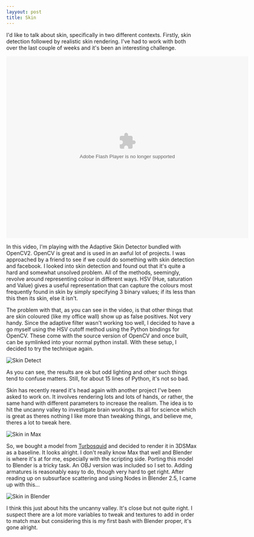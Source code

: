 ```yaml
---
layyout: post
title: Skin
---
```


I'd like to talk about skin, specifically in two different contexts. Firstly, skin detection followed by realistic skin rendering. I've had to work with both over the last couple of weeks and it's been an interesting challenge.

<object id="player" classid="clsid:D27CDB6E-AE6D-11cf-96B8-444553540000" name="player" width="640" height="480"> 
	<param name="movie" value="http://facetube.section9.co.uk/player.swf"> 
	<param name="allowfullscreen" value="true"> 
	<param name="allowscriptaccess" value="always"> 
	<param name="flashvars" value="file=http://facetube.section9.co.uk/SkinTone.flv&amp;image=http://facetube.section9.co.uk/SkinTone.jpg"> 
	<embed type="application/x-shockwave-flash" id="player2" name="player2" src="http://facetube.section9.co.uk/player.swf" width=640" height="480" allowscriptaccess="always" allowfullscreen="true" flashvars="file=http://facetube.section9.co.uk/SkinTone.flv&amp;image=http://facetube.section9.co.uk/SkinTone.jpg"> 
	</object>

In this video, I'm playing with the Adaptive Skin Detector bundled with OpenCV2. OpenCV is great and is used in an awful lot of projects. I was approached by a friend to see if we could do something with skin detection and facebook. I looked into skin detection and found out that it's quite a hard and somewhat unsolved problem. All of the methods, seemingly, revolve around representing colour in different ways. HSV (Hue, saturation and Value) gives a useful representation that can capture the colours most frequently found in skin by simply specifying 3 binary values; if its less than this then its skin, else it isn't. 

The problem with that, as you can see in the video, is that other things that are skin coloured (like my office wall) show up as false positives. Not very handy. Since the adaptive filter wasn't working too well, I decided to have a go myself using the HSV cutoff method using the Python bindings for OpenCV. These come with the source version of OpenCV and once built, can be symlinked into your normal python install. With these setup, I decided to try the technique again.

![Skin Detect](http://farm7.static.flickr.com/6137/5985564558_c4c3edeb4e.jpg) 

As you can see, the results are ok but odd lighting and other such things tend to confuse matters. Still, for about 15 lines of Python, it's not so bad.

Skin has recently reared it's head again with another project I've been asked to work on. It involves rendering lots and lots of hands, or rather, the same hand with different parameters to increase the realism. The idea is to hit the uncanny valley to investigate brain workings. Its all for science which is great as theres nothing I like more than tweaking things, and believe me, theres a lot to tweak here.

![Skin in Max](http://farm7.static.flickr.com/6145/5985593084_f40f20553c_z.jpg)

So, we bought a model from [Turbosquid](http://www.turbosquid.com) and decided to render it in 3DSMax as a baseline. It looks alright. I don't really know Max that well and Blender is where it's at for me, especially with the scripting side. Porting this model to Blender is a tricky task. An OBJ version was included so I set to. Adding armatures is reasonably easy to do, though very hard to get right. After reading up on subsurface scattering and using Nodes in Blender 2.5, I came up with this...

![Skin in Blender](http://farm7.static.flickr.com/6143/5985031787_e89d7c497f_z.jpg)

I think this just about hits the uncanny valley. It's close but not quite right. I suspect there are a lot more variables to tweak and textures to add in order to match max but considering this is my first bash with Blender proper, it's gone alright.
